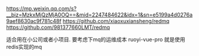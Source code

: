 https://mp.weixin.qq.com/s?__biz=MzkxMjQzMjA0OQ==&mid=2247484622&idx=1&sn=e5199a4d0276a9aef8630ac9f781c48f
https://github.com/xiaoxuxiansheng/redmq
https://github.com/981377660LMT/redmq

适合用在小公司或者小项目. 要考虑下mq的运维成本
ruoyi-vue-pro 就是使用redis实现的mq
